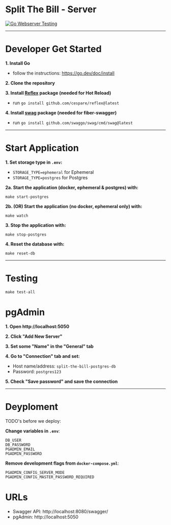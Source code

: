 # Split The Bill - Server

[![Go Webserver Testing](https://github.com/lab-64/split-the-bill-server/actions/workflows/go.yml/badge.svg)](https://github.com/lab-64/split-the-bill-server/actions/workflows/go.yml)

---
# Developer Get Started
**1. Install Go**
- follow the instructions: https://go.dev/doc/install

**2. Clone the repository**

**3. Install [Reflex](https://github.com/cespare/reflex) package (needed for Hot Reload)**
- run `go install github.com/cespare/reflex@latest` 

**4. Install [swag](https://github.com/swaggo/swag) package (needed for fiber-swagger)**
- run `go install github.com/swaggo/swag/cmd/swag@latest`
---

# Start Application
**1. Set storage type in `.env`:**
- `STORAGE_TYPE=ephemeral` for Ephemeral
- `STORAGE_TYPE=postgres` for Postgres

**2a. Start the application (docker, ephemeral & postgres) with:**
```shell
make start-postgres
```

**2b. (OR) Start the application (no docker, ephemeral only) with:**
```shell
make watch
```
**3. Stop the application with:**
```shell
make stop-postgres
```

**4. Reset the database with:**
```shell
make reset-db
```

---
# Testing

```shell
make test-all
```

# pgAdmin

**1. Open http://localhost:5050**

**2. Click "Add New Server"**

**3. Set some "Name" in the "General" tab**

**4. Go to "Connection" tab and set:**
- Host name/address: `split-the-bill-postgres-db`
- Password: `postgres123`

**5. Check "Save password" and save the connection**

---

# Deyploment
TODO's before we deploy:

**Change variables in ```.env```**:
```
DB_USER
DB_PASSWORD
PGADMIN_EMAIL
PGADMIN_PASSWORD
```

**Remove development flags from ```docker-compose.yml```**:
```
PGADMIN_CONFIG_SERVER_MODE
PGADMIN_CONFIG_MASTER_PASSWORD_REQUIRED
```

# URLs

- Swagger API: http://localhost:8080/swagger/ 
- pgAdmin: http://localhost:5050

